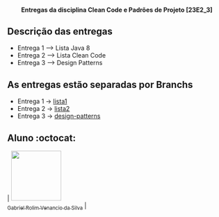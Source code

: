 <h4 align="center">
   Entregas da disciplina Clean Code e Padrões de Projeto [23E2_3]
</h4>

## Descrição das entregas

- Entrega 1 --> Lista Java 8
- Entrega 2 --> Lista Clean Code
- Entrega 3 --> Design Patterns

## As entregas estão separadas por Branchs

- Entrega 1 -> [lista1](https://github.com/Gabriel-Venancio/java-8-clean-code/tree/lista-1)
- Entrega 2 -> [lista2](https://github.com/Gabriel-Venancio/java-8-clean-code/tree/lista2)
- Entrega 3 -> [design-patterns](https://github.com/Gabriel-Venancio/java-8-clean-code/tree/design-patterns)

## Aluno :octocat:

| [<img src="https://avatars.githubusercontent.com/u/63819323?v=4" width=115><br><sub>Gabriel Rolim Venancio da Silva</sub>](https://github.com/Gabriel-Venancio) |



